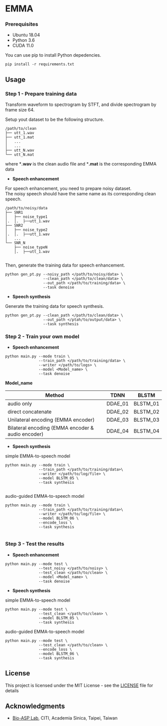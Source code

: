 # EMMA
### Prerequisites
* Ubuntu 18.04
* Python 3.6
* CUDA 11.0

You can use pip to install Python depedencies.
```
pip install -r requirements.txt 
```
## Usage

### Step 1 - Prepare training data 

Transform waveform to spectrogram by STFT, and divide spectrogram by frame size 64. 

Setup yout dataset to be the following structure.

```
/path/to/clean
├── utt_1.wav
├── utt_1.mat
│   ...
│   ...
├── utt_N.wav
└── utt_N.mat
```
where ***.wav** is the clean audio file and ***.mat** is the corresponding EMMA data


* **Speech enhancement**

For speech enhancement, you need to prepare noisy dataset.  
The noisy speech should have the same name as its corresponding clean speech. 
```
/path/to/noisy/data
├── SNR1
│   ├── noise_type1
│.  │.  ├──utt_1.wav
├── SNR2
│   ├── noise_type2
│.  │.  ├──utt_1.wav
│   ...
└── SNR_N
    ├── noise_typeN
    │.  ├──utt_1.wav    
    
```
  
Then, generate the training data for speech enhancement.  
```
python gen_pt.py --noisy_path </path/to/noisy/data> \   
                 --clean_path </path/to/clean/data> \       
                 --out_path </path/to/training/data> \       
                 --task denoise
```

* **Speech synthesis**

Generate the training data for speech synthesis.  
```
python gen_pt.py --clean_path </path/to/clean/data> \       
                 --out_path </ptah/to/output/data> \       
                 --task synthesis
```

  
### Step 2 - Train your own model

* **Speech enhancement**

```
python main.py --mode train \
               --train_path </path/to/training/data> \
               --writer </path/to/logs> \
               --model <Model_name> \
               --task denoise

```           
**Model_name**

| Method                                            | TDNN          | BLSTM         |
| ------------------------------------------------- |:-------------:|:-------------:|
| audio only                                        | DDAE_01       | BLSTM_01      |
| direct concatenate                                | DDAE_02       | BLSTM_02      |
| Unilateral encoding (EMMA encoder)                | DDAE_03       | BLSTM_03      |
| Bilateral encoding (EMMA encoder & audio encoder) | DDAE_04       | BLSTM_04      |




* **Speech synthesis**

simple EMMA-to-speech model
```
python main.py --mode train \
               --train_path </path/to/training/data>\
               --writer </path/to/log/file> \
               --model BLSTM_05 \
               --task synthesis
            
```

audio-guided EMMA-to-speech model
```
python main.py --mode train \
               --train_path </path/to/training/data>\
               --writer </path/to/log/file> \
               --model BLSTM_06 \
               --encode_loss \ 
               --task synthesis
            
```


### Step 3 - Test the results

* **Speech enhancement**

```
python main.py --mode test \
               --test_noisy </path/to/noisy> \
               --test_clean </path/to/clean> \
               --model <Model_name> \
               --task denoise      
```


* **Speech synthesis**


simple EMMA-to-speech model
```
python main.py --mode test \
               --test_clean </path/to/clean> \
               --model BLSTM_05 \
               --task synthesis       
```


audio-guided EMMA-to-speech model
```
python main.py --mode test \
               --test_clean </path/to/clean> \
               --encode_loss \ 
               --model BLSTM_06 \
               --task synthesis       
```



## License

This project is licensed under the MIT License - see the [LICENSE](LICENSE) file for details

## Acknowledgments
* [Bio-ASP Lab](https://bio-asplab.citi.sinica.edu.tw), CITI, Academia Sinica, Taipei, Taiwan
